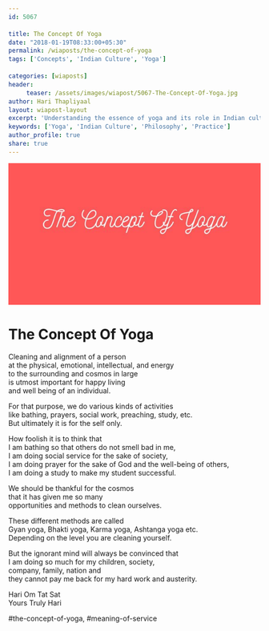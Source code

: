 ```yaml
--- 
id: 5067

title: The Concept Of Yoga
date: "2018-01-19T08:33:00+05:30"
permalink: /wiaposts/the-concept-of-yoga
tags: ['Concepts', 'Indian Culture', 'Yoga']    

categories: [wiaposts] 
header:
     teaser: /assets/images/wiapost/5067-The-Concept-Of-Yoga.jpg
author: Hari Thapliyaal 
layout: wiapost-layout
excerpt: 'Understanding the essence of yoga and its role in Indian culture.' 
keywords: ['Yoga', 'Indian Culture', 'Philosophy', 'Practice']
author_profile: true 
share: true 
---
```


![The Concept Of Yoga](/assets/images/wiapost/5067-The-Concept-Of-Yoga.jpg)     
   
# The Concept Of Yoga
    
Cleaning and alignment of a person     
at the physical, emotional, intellectual, and energy     
to the surrounding and cosmos in large     
is utmost important for happy living     
and well being of an individual.    
    
For that purpose, we do various kinds of activities     
like bathing, prayers, social work, preaching, study, etc.     
But ultimately it is for the self only.    
    
How foolish it is to think that     
I am bathing so that others do not smell bad in me,     
I am doing social service for the sake of society,     
I am doing prayer for the sake of God and the well-being of others,     
I am doing a study to make my student successful.    
    
We should be thankful for the cosmos     
that it has given me so many     
opportunities and methods to clean ourselves.    
    
These different methods are called     
Gyan yoga, Bhakti yoga, Karma yoga, Ashtanga yoga etc.     
Depending on the level you are cleaning yourself.    
    
But the ignorant mind will always be convinced that     
I am doing so much for my children, society,     
company, family, nation and     
they cannot pay me back for my hard work and austerity.    
    
Hari Om Tat Sat     
Yours Truly Hari    
    
\#the-concept-of-yoga, #meaning-of-service    
